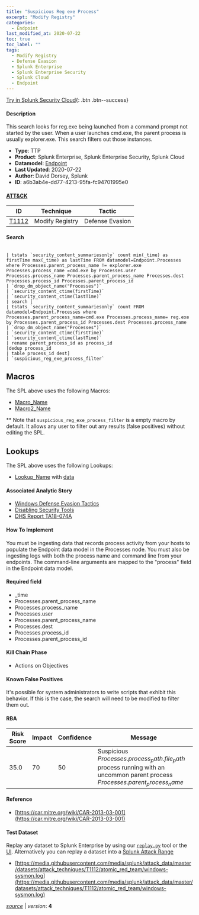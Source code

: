 ```yaml
---
title: "Suspicious Reg exe Process"
excerpt: "Modify Registry"
categories:
  - Endpoint
last_modified_at: 2020-07-22
toc: true
toc_label: ""
tags:
  - Modify Registry
  - Defense Evasion
  - Splunk Enterprise
  - Splunk Enterprise Security
  - Splunk Cloud
  - Endpoint
---
```




[Try in Splunk Security Cloud](https://www.splunk.com/en_us/cyber-security.html){: .btn .btn--success}

#### Description

This search looks for reg.exe being launched from a command prompt not started by the user. When a user launches cmd.exe, the parent process is usually explorer.exe. This search filters out those instances.

- **Type**: TTP
- **Product**: Splunk Enterprise, Splunk Enterprise Security, Splunk Cloud
- **Datamodel**: [Endpoint](https://docs.splunk.com/Documentation/CIM/latest/User/Endpoint)
- **Last Updated**: 2020-07-22
- **Author**: David Dorsey, Splunk
- **ID**: a6b3ab4e-dd77-4213-95fa-fc94701995e0


#### [ATT&CK](https://attack.mitre.org/)

| ID          | Technique   | Tactic         |
| ----------- | ----------- |--------------- |
| [T1112](https://attack.mitre.org/techniques/T1112/) | Modify Registry | Defense Evasion |

#### Search

```

| tstats `security_content_summariesonly` count min(_time) as firstTime max(_time) as lastTime FROM datamodel=Endpoint.Processes where Processes.parent_process_name != explorer.exe Processes.process_name =cmd.exe by Processes.user Processes.process_name Processes.parent_process_name Processes.dest Processes.process_id Processes.parent_process_id 
| `drop_dm_object_name("Processes")` 
| `security_content_ctime(firstTime)` 
| `security_content_ctime(lastTime)` 
| search [
| tstats `security_content_summariesonly` count FROM datamodel=Endpoint.Processes where Processes.parent_process_name=cmd.exe Processes.process_name= reg.exe by Processes.parent_process_id Processes.dest Processes.process_name 
| `drop_dm_object_name("Processes")` 
| `security_content_ctime(firstTime)` 
| `security_content_ctime(lastTime)` 
| rename parent_process_id as process_id 
|dedup process_id
| table process_id dest] 
| `suspicious_reg_exe_process_filter` 
```

## Macros
The SPL above uses the following Macros:
* [Macro_Name](https://)
* [Macro2_Name](https://)

** Note that `suspicious_reg_exe_process_filter` is a empty macro by default. It allows any user to filter out any results (false positives) without editing the SPL.

## Lookups
The SPL above uses the following Lookups:

* [Lookup_Name]() with [data]()

#### Associated Analytic Story
* [Windows Defense Evasion Tactics](/stories/windows_defense_evasion_tactics)
* [Disabling Security Tools](/stories/disabling_security_tools)
* [DHS Report TA18-074A](/stories/dhs_report_ta18-074a)


#### How To Implement
You must be ingesting data that records process activity from your hosts to populate the Endpoint data model in the Processes node. You must also be ingesting logs with both the process name and command line from your endpoints. The command-line arguments are mapped to the &#34;process&#34; field in the Endpoint data model.

#### Required field
* _time
* Processes.parent_process_name
* Processes.process_name
* Processes.user
* Processes.parent_process_name
* Processes.dest
* Processes.process_id
* Processes.parent_process_id


#### Kill Chain Phase
* Actions on Objectives


#### Known False Positives
It&#39;s possible for system administrators to write scripts that exhibit this behavior. If this is the case, the search will need to be modified to filter them out.


#### RBA

| Risk Score  | Impact      | Confidence   | Message      |
| ----------- | ----------- |--------------|--------------|
| 35.0 | 70 | 50 | Suspicious $Processes.process_path.file_path$ process running with an uncommon parent process $Processes.parent_process_name$ |




#### Reference

* [https://car.mitre.org/wiki/CAR-2013-03-001](https://car.mitre.org/wiki/CAR-2013-03-001)



#### Test Dataset
Replay any dataset to Splunk Enterprise by using our [`replay.py`](https://github.com/splunk/attack_data#using-replaypy) tool or the [UI](https://github.com/splunk/attack_data#using-ui).
Alternatively you can replay a dataset into a [Splunk Attack Range](https://github.com/splunk/attack_range#replay-dumps-into-attack-range-splunk-server)

* [https://media.githubusercontent.com/media/splunk/attack_data/master/datasets/attack_techniques/T1112/atomic_red_team/windows-sysmon.log](https://media.githubusercontent.com/media/splunk/attack_data/master/datasets/attack_techniques/T1112/atomic_red_team/windows-sysmon.log)



[*source*](https://github.com/splunk/security_content/tree/develop/detections/endpoint/suspicious_reg_exe_process.yml) \| *version*: **4**